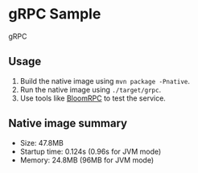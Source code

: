 # gRPC Sample

gRPC

## Usage

1. Build the native image using `mvn package -Pnative`.
2. Run the native image using `./target/grpc`.
3. Use tools like [BloomRPC](https://github.com/bloomrpc/bloomrpc) to test the service.

## Native image summary

* Size: 47.8MB
* Startup time: 0.124s (0.96s for JVM mode)
* Memory: 24.8MB     (96MB for JVM mode)